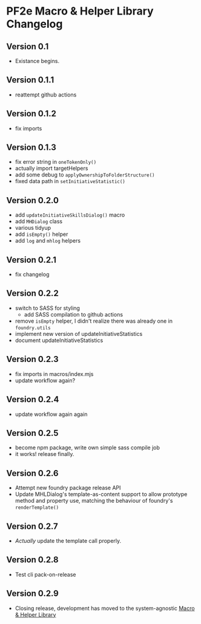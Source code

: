 # PF2e Macro & Helper Library Changelog

## Version 0.1
- Existance begins.

## Version 0.1.1
- reattempt github actions

## Version 0.1.2
- fix imports

## Version 0.1.3
- fix error string in `oneTokenOnly()`
- actually import targetHelpers
- add some debug to `applyOwnershipToFolderStructure()`
- fixed data path in `setInitiativeStatistic()`

## Version 0.2.0
- add `updateInitiativeSkillsDialog()` macro
- add `MHDialog` class
- various tidyup
- add `isEmpty()` helper
- add `log` and `mhlog` helpers

## Version 0.2.1
- fix changelog

## Version 0.2.2
- switch to SASS for styling
  - add SASS compilation to github actions
- remove `isEmpty` helper, I didn't realize there was already one in `foundry.utils`
- implement new version of updateInitiativeStatistics
- document updateInitiativeStatistics

## Version 0.2.3
- fix imports in macros/index.mjs
- update workflow again?

## Version 0.2.4
- update workflow again again

## Version 0.2.5
- become npm package, write own simple sass compile job
- it works! release finally.

## Version 0.2.6
- Attempt new foundry package release API
- Update MHLDialog's template-as-content support to allow prototype method and property use, matching the behaviour of foundry's `renderTemplate()`

## Version 0.2.7 
- *Actually* update the template call properly.

## Version 0.2.8
- Test cli pack-on-release

## Version 0.2.9
- Closing release, development has moved to the system-agnostic [Macro & Helper Library](https://github.com/esheyw/macro-helper-library)